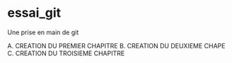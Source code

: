 # essai_git
Une prise en main de git

A. CREATION DU PREMIER CHAPITRE
B. CREATION DU DEUXIEME CHAPE
C. CREATION DU TROISIEME CHAPITRE

